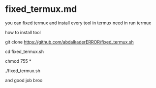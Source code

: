 # fixed_termux.md
you can fixed termux and install every tool in termux need in run termux

how to install tool

git clone  https://github.com/abdalkaderERROR/fixed_termux.sh

cd fixed_termux.sh

chmod 755 *

./fixed_termux.sh

and good job broo  
